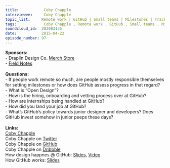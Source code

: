 ```yaml
--- 
title:           Coby Chapple 
interviewee:     Coby Chapple 
topic_list:     Remote work | GitHub | Small teams | Milestones | Track record | Open Design | Pull requests | Creative processes | Hiring & onboarding | Internships | Junior peeps | Buddy system | Growing complexity | Apprenticeships
tags:            Coby Chapple , Remote work , GitHub , Small teams , Milestones , Track record , Open Design , Pull requests , Creative processes , Hiring  onboarding , Internships , Junior peeps , Buddy system , Growing complexity , Apprenticeships
soundcloud_id:  202083135
date:           2015-04-22
episode_number: 97
---
```


<p class="show_notes_display"><b>Sponsors:<br></b>- Draplin Design Co. <a rel="nofollow" target="_blank" href="http://draplin.com/merch/">Merch Store</a><br>- <a rel="nofollow" target="_blank" href="http://fieldnotesbrand.com/">Field Notes</a><br><b><br>Questions:</b><br>- If people work remote so much, are people mostly responsible themselves for setting milestones or how does GitHub assess progress in that regard?<br>- What is “Open Design”?<br>- How is the hiring, onboarding and vetting process over at GitHub?<br>- How are internships being handled at GitHub?<br>- How did you land your job at GitHub?<br>- What’s GitHub’s policy towards junior designer and developers? Does GitHub invest somehow in junior peeps these days?<br><br><b>Links:</b><br><a rel="nofollow" target="_blank" href="http://cobyism.com/">Coby Chapple</a><br>Coby Chapple on <a rel="nofollow" target="_blank" href="https://twitter.com/cobyism">Twitter</a><br>Coby Chapple on <a rel="nofollow" target="_blank" href="https://github.com/cobyism">GitHub</a><br>Coby Chapple on <a rel="nofollow" target="_blank" href="https://dribbble.com/cobyism">Dribbble</a><br>How design happnes @ GitHub: <a rel="nofollow" target="_blank" href="https://speakerdeck.com/cobyism/how-design-happens-at-github-scotlandjs-2014">Slides</a>, <a rel="nofollow" target="_blank" href="http://vimeo.com/96430140">Video</a><br>How GitHub works: <a rel="nofollow" target="_blank" href="https://speakerdeck.com/cobyism/how-github-works-github-kaigi-tokyo-2014">Slides</a><br></p>
